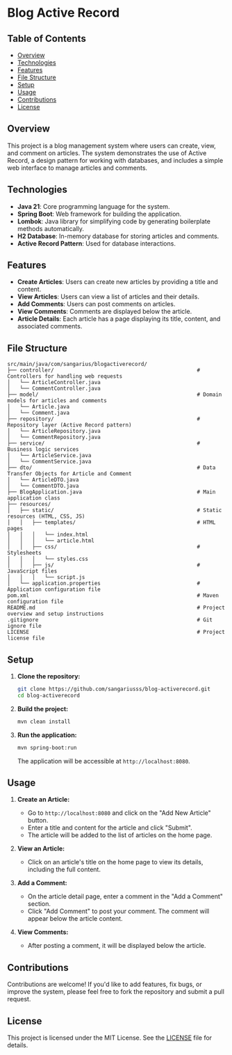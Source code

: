 # Blog Active Record

## Table of Contents

- [Overview](#overview)
- [Technologies](#technologies)
- [Features](#features)
- [File Structure](#file-structure)
- [Setup](#setup)
- [Usage](#usage)
- [Contributions](#contributions)
- [License](#license)

## Overview

This project is a blog management system where users can create, view, and comment on articles. The system demonstrates the use of Active Record, a design pattern for working with databases, and includes a simple web interface to manage articles and comments.

## Technologies

- **Java 21**: Core programming language for the system.
- **Spring Boot**: Web framework for building the application.
- **Lombok**: Java library for simplifying code by generating boilerplate methods automatically.
- **H2 Database**: In-memory database for storing articles and comments.
- **Active Record Pattern**: Used for database interactions.

## Features

- **Create Articles**: Users can create new articles by providing a title and content.
- **View Articles**: Users can view a list of articles and their details.
- **Add Comments**: Users can post comments on articles.
- **View Comments**: Comments are displayed below the article.
- **Article Details**: Each article has a page displaying its title, content, and associated comments.

## File Structure

```
src/main/java/com/sangarius/blogactiverecord/
├── controller/                                              # Controllers for handling web requests
│   └── ArticleController.java
│   └── CommentController.java
├── model/                                                   # Domain models for articles and comments
│   └── Article.java
│   └── Comment.java
├── repository/                                              # Repository layer (Active Record pattern)
│   └── ArticleRepository.java
│   └── CommentRepository.java
├── service/                                                 # Business logic services
│   └── ArticleService.java
│   └── CommentService.java
├── dto/                                                     # Data Transfer Objects for Article and Comment
│   └── ArticleDTO.java
│   └── CommentDTO.java
├── BlogApplication.java                                     # Main application class
├── resources/
│   ├── static/                                              # Static resources (HTML, CSS, JS)
│   │   ├── templates/                                       # HTML pages
│   │   │   └── index.html
│   │   │   └── article.html
│   │   ├── css/                                             # Stylesheets
│   │   │   └── styles.css
│   │   ├── js/                                              # JavaScript files
│   │   │   └── script.js
│   └── application.properties                               # Application configuration file
pom.xml                                                      # Maven configuration file
README.md                                                    # Project overview and setup instructions
.gitignore                                                   # Git ignore file
LICENSE                                                      # Project license file
```

## Setup

1. **Clone the repository:**
   ```bash
   git clone https://github.com/sangariusss/blog-activerecord.git
   cd blog-activerecord
   ```

2. **Build the project:**
   ```bash
   mvn clean install
   ```

3. **Run the application:**
   ```bash
   mvn spring-boot:run
   ```

   The application will be accessible at `http://localhost:8080`.

## Usage

1. **Create an Article:**
    - Go to `http://localhost:8080` and click on the "Add New Article" button.
    - Enter a title and content for the article and click "Submit".
    - The article will be added to the list of articles on the home page.

2. **View an Article:**
    - Click on an article's title on the home page to view its details, including the full content.

3. **Add a Comment:**
    - On the article detail page, enter a comment in the "Add a Comment" section.
    - Click "Add Comment" to post your comment. The comment will appear below the article content.

4. **View Comments:**
    - After posting a comment, it will be displayed below the article.

## Contributions

Contributions are welcome! If you'd like to add features, fix bugs, or improve the system, please feel free to fork the repository and submit a pull request.

## License

This project is licensed under the MIT License. See the [LICENSE](LICENSE) file for details.